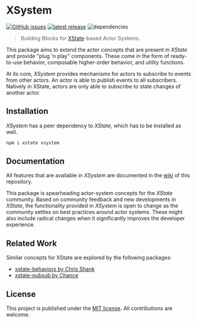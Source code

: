 # XSystem

[![GitHub issues](https://shields.io/github/issues-raw/christoph-fricke/xsystem?style=for-the-badge)](https://github.com/christoph-fricke/xsystem/issues)
[![latest release](https://shields.io/github/v/release/christoph-fricke/xsystem?style=for-the-badge)](https://github.com/christoph-fricke/xsystem/releases/latest)
![dependencies](https://img.shields.io/badge/dependencies-none-success?style=for-the-badge)

> Building Blocks for [XState](https://github.com/statelyai/xstate)-based Actor
> Systems.

This package aims to extend the actor concepts that are present in _XState_ and
provide "plug 'n play" components. These come in the form of ready-to-use
behavior, composable higher-order behavior, and utility functions.

At its core, _XSystem_ provides mechanisms for actors to subscribe to events
from other actors. An actor is able to publish events to all subscribers.
Natively in XState, actors are only able to subscribe to state changes of
another actor.

## Installation

_XSystem_ has a peer dependency to _XState_, which has to be installed as well.

```bash
npm i xstate xsystem
```

## Documentation

All features that are available in _XSystem_ are documented in the
[wiki](https://github.com/christoph-fricke/xsystem/wiki) of this repository.

This package is spearheading actor-system concepts for the _XState_ community.
Based on community feedback and new developments in _XState_, the functionality
provided in _XSystem_ is open to change as the community settles on best
practices around actor systems. These might also include radical changes when it
significantly improves the developer experience.

## Related Work

Similar concepts for XState are explored by the following packages:

- [xstate-behaviors by Chris Shank](https://github.com/ChrisShank/xstate-behaviors)
- [xstate-pubsub by Chance](https://github.com/chanced/xstate-pubsub)

## License

This project is published under the [MIT license](./LICENSE). All contributions
are welcome.
